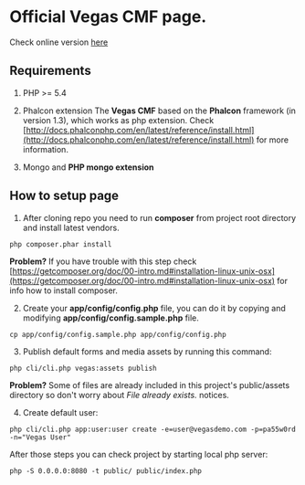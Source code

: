Official Vegas CMF page.
======================

Check online version [here](http://vegas.amsterdamstandard.pl)

Requirements
------------
1. PHP >= 5.4

2. Phalcon extension
The **Vegas CMF** based on the **Phalcon** framework (in version 1.3), which works as php extension.
Check [http://docs.phalconphp.com/en/latest/reference/install.html](http://docs.phalconphp.com/en/latest/reference/install.html) for more information.

3. Mongo and **PHP mongo extension**

How to setup page
-----------------
1. After cloning repo you need to run **composer** from project root directory and install latest vendors.
```
php composer.phar install
```
**Problem?** If you have trouble with this step check [https://getcomposer.org/doc/00-intro.md#installation-linux-unix-osx](https://getcomposer.org/doc/00-intro.md#installation-linux-unix-osx) for info how to install composer.

2. Create your **app/config/config.php** file, you can do it by copying and modifying **app/config/config.sample.php** file.
```
cp app/config/config.sample.php app/config/config.php
```

3. Publish default forms and media assets by running this command:
```
php cli/cli.php vegas:assets publish
```
**Problem?** Some of files are already included in this project's public/assets directory so don't worry about *File already exists.* notices.

4. Create default user:
```
php cli/cli.php app:user:user create -e=user@vegasdemo.com -p=pa55w0rd -n="Vegas User"
```

After those steps you can check project by starting local php server:
```
php -S 0.0.0.0:8080 -t public/ public/index.php
```

